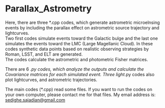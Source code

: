 # Parallax_Astrometry

Here, there are three *.cpp codes, which generate astrometric microelnsing events 
by including the parallax effect on astrometric source trajectory and lightcurves.  
Two first codes simulate events toward the Galactic bulge and the last one simulates
the events toward the LMC (Large Magellanic Cloud). In these codes synthetic data
points based on realistic observing strategies by Roman, LSST, and ELT are generated.  
The codes calculate the astrometric and photometric Fisher matrices.  

There are 6 *.py codes, which analyze the outputs and calculate the Covariance 
matrices for each simulated event. Three light*.py codes also plot lightcurves, 
and astrometric trajectories.  

The main codes (*.cpp) read some files.  If you want to run the codes on your own 
computer, please contact me for that files.  My email address is: 
sedighe.sajadian@gmail.com




